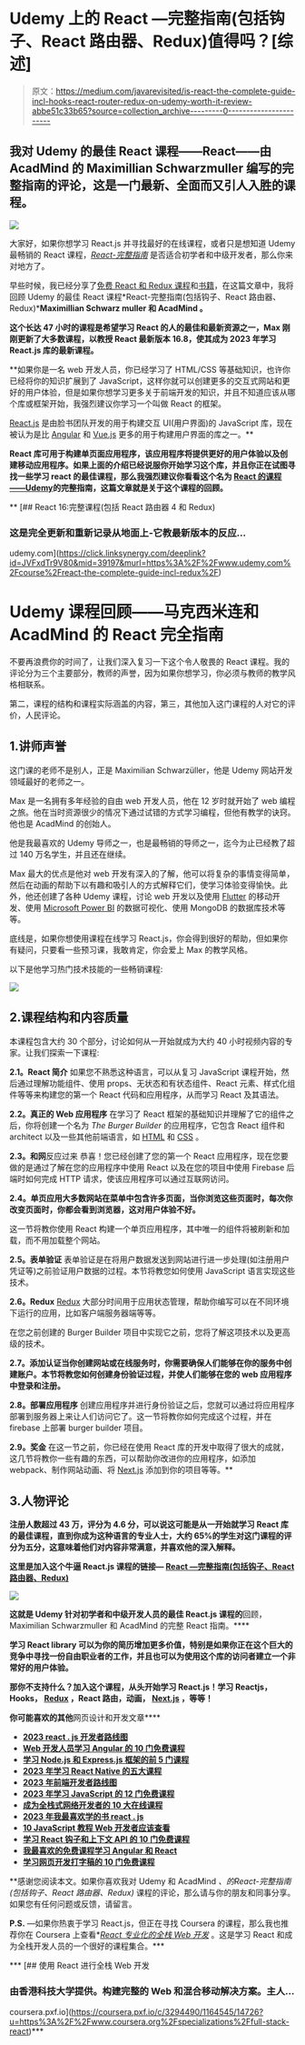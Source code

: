 # Udemy 上的 React —完整指南(包括钩子、React 路由器、Redux)值得吗？[综述]

> 原文：<https://medium.com/javarevisited/is-react-the-complete-guide-incl-hooks-react-router-redux-on-udemy-worth-it-review-abbe51c33b65?source=collection_archive---------0----------------------->

## 我对 Udemy 的最佳 React 课程——React——由 AcadMind 的 Maximillian Schwarzmuller 编写的完整指南的评论，这是一门最新、全面而又引人入胜的课程。

[![](img/d7806543d7639d0eb51211604579fe25.png)](https://click.linksynergy.com/deeplink?id=JVFxdTr9V80&mid=39197&murl=https%3A%2F%2Fwww.udemy.com%2Fcourse%2Freact-the-complete-guide-incl-redux%2F)

大家好，如果你想学习 React.js 并寻找最好的在线课程，或者只是想知道 Udemy 最畅销的 React 课程，[*React-完整指南*](https://click.linksynergy.com/deeplink?id=JVFxdTr9V80&mid=39197&murl=https%3A%2F%2Fwww.udemy.com%2Fcourse%2Freact-the-complete-guide-incl-redux%2F) 是否适合初学者和中级开发者，那么你来对地方了。

早些时候，我已经分享了[免费 React 和 Redux 课程](/javarevisited/top-10-free-courses-to-learn-react-js-c14edbd3b35f)和[书籍](/javarevisited/5-best-react-js-books-for-beginners-and-experienced-web-developers-e7b90b1ab9d2)，在这篇文章中，我将回顾 Udemy 的最佳 React 课程*React-完整指南(包括钩子、React 路由器、Redux)***Maximillian Schwarz muller 和 AcadMind **。****

**这个长达 47 小时的课程是希望学习 React 的人的最佳和最新资源之一，Max 刚刚更新了大多数课程，以教授 React 最新版本 16.8，使其成为 2023 年学习 React.js 库的最新课程。**

**如果你是一名 web 开发人员，你已经学习了 HTML/CSS 等基础知识，也许你已经将你的知识扩展到了 JavaScript，这样你就可以创建更多的交互式网站和更好的用户体验，但是如果你想学习更多关于前端开发的知识，并且不知道应该从哪个库或框架开始，我强烈建议你学习一个叫做 React 的框架。

[React.js](https://reactjs.org/) 是由脸书团队开发的用于构建交互 UI(用户界面)的 JavaScript 库，现在被认为是比 [Angular](/javarevisited/10-courses-to-learn-angular-for-web-development-6da1bd2856dc?source=---------8------------------) 和 [Vue.js](/javarevisited/top-5-online-courses-to-learn-vue-js-in-2021-249e66b60646) 更多的用于构建用户界面的库之一。**

**React 库可用于构建单页面应用程序，该应用程序将提供更好的用户体验以及创建移动应用程序。如果上面的介绍已经说服你开始学习这个库，并且你正在试图寻找一些学习 react 的最佳课程，那么我强烈建议你看看这个名为 [**React 的课程——Udemy**](https://click.linksynergy.com/deeplink?id=JVFxdTr9V80&mid=39197&murl=https%3A%2F%2Fwww.udemy.com%2Fcourse%2Freact-the-complete-guide-incl-redux%2F)的完整指南，这篇文章就是关于这个课程的回顾。**

**[](https://click.linksynergy.com/deeplink?id=JVFxdTr9V80&mid=39197&murl=https%3A%2F%2Fwww.udemy.com%2Fcourse%2Freact-the-complete-guide-incl-redux%2F) [## React 16:完整课程(包括 React 路由器 4 和 Redux)

### 这是完全更新和重新记录从地面上-它教最新版本的反应…

udemy.com](https://click.linksynergy.com/deeplink?id=JVFxdTr9V80&mid=39197&murl=https%3A%2F%2Fwww.udemy.com%2Fcourse%2Freact-the-complete-guide-incl-redux%2F) 

# Udemy 课程回顾——马克西米连和 AcadMind 的 React 完全指南

不要再浪费你的时间了，让我们深入复习一下这个令人敬畏的 React 课程。我的评论分为三个主要部分，教师的声誉，因为如果你想学习，你必须与教师的教学风格相联系。

第二，课程的结构和课程实际涵盖的内容，第三，其他加入这门课程的人对它的评价，人民评论。

## 1.讲师声誉

这门课的老师不是别人，正是 Maximilian Schwarzüller，他是 Udemy 网站开发领域最好的老师之一。

Max 是一名拥有多年经验的自由 web 开发人员，他在 12 岁时就开始了 web 编程之旅。他在当时资源很少的情况下通过试错的方式学习编程，但他有教学的诀窍。他也是 AcadMind 的创始人。

他是我最喜欢的 Udemy 导师之一，也是最畅销的导师之一，迄今为止已经教了超过 140 万名学生，并且还在继续。

Max 最大的优点是他对 web 开发有深入的了解，他可以将复杂的事情变得简单，然后在动画的帮助下以有趣和吸引人的方式解释它们，使学习体验变得愉快。此外，他还创建了各种 Udemy 课程，讨论 web 开发以及使用 [Flutter](https://click.linksynergy.com/deeplink?id=JVFxdTr9V80&mid=39197&murl=https%3A%2F%2Fwww.udemy.com%2Fcourse%2Flearn-flutter-dart-to-build-ios-android-apps%2F) 的移动开发、使用 [Microsoft Power BI](https://click.linksynergy.com/deeplink?id=JVFxdTr9V80&mid=39197&murl=https%3A%2F%2Fwww.udemy.com%2Fcourse%2Fpowerbi-complete-introduction%2F) 的数据可视化、使用 MongoDB 的数据库技术等等。

底线是，如果你想使用课程在线学习 React.js，你会得到很好的帮助，但如果你有疑问，只要看一些预习课，我敢肯定，你会爱上 Max 的教学风格。

以下是他学习热门技术技能的一些畅销课程:

[![](img/4f53f7cb0c9d41f59d3215b274ff52d8.png)](https://click.linksynergy.com/deeplink?id=JVFxdTr9V80&mid=39197&murl=https%3A%2F%2Fwww.udemy.com%2Fuser%2Fmaximilian-schwarzmuller%2F)

## 2.课程结构和内容质量

本课程包含大约 30 个部分，讨论如何从一开始就成为大约 40 小时视频内容的专家。让我们探索一下课程:

**2.1。React 简介**
如果您不熟悉这种语言，可以从复习 JavaScript 课程开始，然后通过理解功能组件、使用 props、无状态和有状态组件、React 元素、样式化组件等等来构建您的第一个 React 代码和应用程序，从而学习 React 及其语法。

**2.2。真正的 Web 应用程序**
在学习了 React 框架的基础知识并理解了它的组件之后，你将创建一个名为 *The Burger Builder* 的应用程序，它包含 React 组件和 architect 以及一些其他前端语言，如 [HTML](/javarevisited/top-10-free-courses-to-learn-html-5-css-3-and-web-development-872d62d97a97) 和 [CSS](/javarevisited/10-best-css-online-courses-for-beginners-and-experienced-developers-54aa2e8c0253) 。

**2.3。和网**反应过来
恭喜！您已经创建了您的第一个 React 应用程序，现在您要做的是通过了解在您的应用程序中使用 React 以及在您的项目中使用 Firebase 后端时如何完成 HTTP 请求，使该应用程序可以通过互联网访问。

**2.4。单页应用大多数网站在菜单中包含许多页面，当你浏览这些页面时，每次你改变页面时，你都会看到浏览器，这对用户体验不好。**

这一节将教你使用 React 构建一个单页应用程序，其中唯一的组件将被刷新和加载，而不用加载整个网站。

**2.5。表单验证**
表单验证是在将用户数据发送到网站进行进一步处理(如注册用户凭证等)之前验证用户数据的过程。本节将教您如何使用 JavaScript 语言实现这些技术。

**2.6。Redux**
[Redux](https://react-redux.js.org/) 大部分时间用于应用状态管理，帮助你编写可以在不同环境下运行的应用，比如客户端服务器端等等。

在您之前创建的 Burger Builder 项目中实现它之前，您将了解这项技术以及更高级的技术。

**2.7。添加认证当你创建网站或在线服务时，你需要确保人们能够在你的服务中创建账户。本节将教您如何创建身份验证过程，并使人们能够在您的 web 应用程序中登录和注册。**

**2.8。部署应用程序**
创建应用程序并进行身份验证之后，您就可以通过将应用程序部署到服务器上来让人们访问它了。这一节将教你如何完成这个过程，并在 firebase 上部署 burger builder 项目。

**2.9。奖金**
在这一节之前，你已经在使用 React 库的开发中取得了很大的成就，这几节将教你一些有趣的东西，可以帮助你改进你的应用程序，如添加 webpack、制作网站动画、将 [Next.js](/javarevisited/7-best-online-courses-to-learn-next-js-for-react-developers-ced862a3864) 添加到你的项目等等。** 

## **3.人物评论**

**注册人数超过 43 万，评分为 4.6 分，可以说这可能是从一开始就学习 React 库的最佳课程，直到你成为这种语言的专业人士，大约 65%的学生对这门课程的评分为五分，这意味着他们对内容非常满意，并喜欢他的深入解释。**

**这里是加入这个牛逼 React.js 课程的链接— [**React —完整指南(包括钩子、React 路由器、Redux)**](https://click.linksynergy.com/deeplink?id=JVFxdTr9V80&mid=39197&murl=https%3A%2F%2Fwww.udemy.com%2Fcourse%2Freact-the-complete-guide-incl-redux%2F)**

**[![](img/f296da4205d15db6e954ccb47a35c7f6.png)](https://click.linksynergy.com/deeplink?id=JVFxdTr9V80&mid=39197&murl=https%3A%2F%2Fwww.udemy.com%2Fcourse%2Freact-the-complete-guide-incl-redux%2F)**

**这就是 Udemy 针对初学者和中级开发人员的最佳 React.js 课程的**回顾，Maximilian Schwarzmuller 和 AcadMind 的完整 React 指南。****

**学习 React library 可以为你的简历增加更多价值，特别是如果你正在这个巨大的竞争中寻找一份自由职业者的工作，并且也可以为使用这个库的访问者建立一个非常好的用户体验。**

**那你不支持什么？加入这个课程，从头开始学习 React.js！学习 Reactjs，Hooks， [Redux](https://javarevisited.blogspot.com/2018/08/top-5-react-js-and-redux-courses-to-learn-online.html#axzz5r06B3egD) ，React 路由，动画， [Next.js](https://www.java67.com/2020/07/top-5-courses-to-learn-nextjs-in-2020.html) ，等等！**

**你可能喜欢的其他**网页设计和开发文章****

*   **[2023 react . js 开发者路线图](https://javarevisited.blogspot.com/2018/10/the-2018-react-developer-roadmap.html)**
*   **[Web 开发人员学习 Angular 的 10 门免费课程](https://javarevisited.blogspot.com/2019/04/10-free-angular-and-react-courses-for.html)**
*   **[学习 Node.js 和 Express.js 框架的前 5 门课程](http://javarevisited.blogspot.sg/2018/01/top-5-nodejs-and-express-js-online-courses-for-web-developers.html)**
*   **[2023 年学习 React Native 的五大课程](/@javinpaul/top-5-react-native-courses-for-mobile-application-developers-b82febdf8a46?source=---------112------------------)**
*   **[2023 年前端开发者路线图](https://javarevisited.blogspot.com/2019/02/the-2019-web-developer-roadmap.html)**
*   **[2023 年学习 JavaScript 的 12 门免费课程](/javarevisited/12-free-courses-to-learn-javascript-and-es6-for-beginners-and-experienced-developers-aa35874c9a32)**
*   **[成为全栈式网络开发者的 10 大在线课程](/@javinpaul/top-10-online-courses-to-become-a-fullstack-web-developer-in-2020-d608a6b63232)**
*   **[2023 年我最喜欢学的书 react . js](/javarevisited/5-best-react-js-books-for-beginners-and-experienced-web-developers-e7b90b1ab9d2)**
*   **[10 JavaScript 教程 Web 开发者应该查看](https://javarevisited.blogspot.com/2018/06/top-10-courses-to-learn-javascript-in.html)**
*   **[学习 React 钩子和上下文 API 的 10 门免费课程](/javarevisited/top-10-free-courses-to-learn-react-js-c14edbd3b35f)**
*   **[我最喜欢的免费课程学习 Angular 和 React](/javarevisited/10-free-angular-and-react-js-courses-from-udemy-and-coursera-best-of-lot-e67f7d811e6b)**
*   **[学习网页开发打字稿的 10 门免费课程](/javarevisited/top-10-free-typescript-courses-to-learn-online-best-of-lot-44bce9da41d1)**

**感谢您阅读本文。如果你喜欢我对 Udemy 和 AcadMind *、*的*React-完整指南(包括钩子、React 路由器、Redux)* 课程的评论，那么请与你的朋友和同事分享。如果您有任何问题或反馈，请留言。

**P.S.** —如果你热衷于学习 React.js，但正在寻找 Coursera 的课程，那么我也推荐你在 Coursera 上查看*[*React 专业化的全栈 Web 开发*](https://coursera.pxf.io/c/3294490/1164545/14726?u=https%3A%2F%2Fwww.coursera.org%2Fspecializations%2Ffull-stack-react) 。这是学习 React 和成为全栈开发人员的一个很好的课程集合。***

***[](https://coursera.pxf.io/c/3294490/1164545/14726?u=https%3A%2F%2Fwww.coursera.org%2Fspecializations%2Ffull-stack-react) [## 使用 React 进行全栈 Web 开发

### 由香港科技大学提供。构建完整的 Web 和混合移动解决方案。主人…

coursera.pxf.io](https://coursera.pxf.io/c/3294490/1164545/14726?u=https%3A%2F%2Fwww.coursera.org%2Fspecializations%2Ffull-stack-react)***